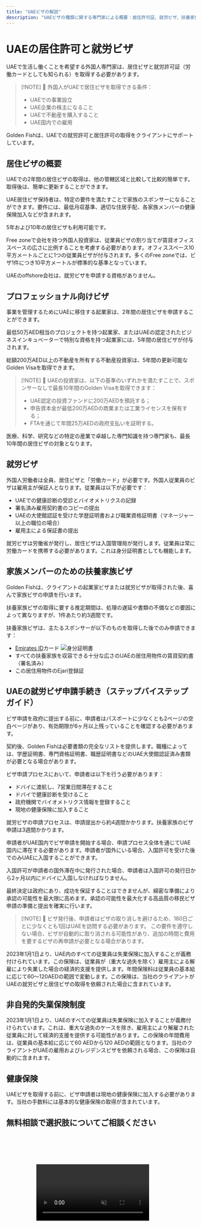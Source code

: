 ```yaml
---
title: "UAEビザの解説"
description: "UAEビザの種類に関する専門家による概要：居住許可証、就労ビザ、扶養家族ビザ。必要条件と手続きに関するすべての情報。"
---
```


# UAEの居住許可と就労ビザ

UAEで生活し働くことを希望する外国人専門家は、居住ビザと就労許可証（労働カードとしても知られる）を取得する必要があります。

> [!NOTE] 💚 外国人がUAEで居住ビザを取得できる条件：
>
> - UAEでの事業設立
> - UAE企業の株主になること
> - UAEで不動産を購入すること
> - UAE国内での雇用

Golden Fishは、UAEでの就労許可と居住許可の取得をクライアントにサポートしています。

## 居住ビザの概要

UAEでの2年間の居住ビザの取得は、他の管轄区域と比較して比較的簡単です。取得後は、簡単に更新することができます。

UAE居住ビザ保持者は、特定の要件を満たすことで家族のスポンサーになることができます。要件には、最低月収基準、適切な住居手配、各家族メンバーの健康保険加入などが含まれます。

5年および10年の居住ビザも利用可能です。

Free zoneで会社を持つ外国人投資家は、従業員ビザの割り当てが賃貸オフィススペースの広さに比例することを考慮する必要があります。オフィススペース10平方メートルごとに1つの従業員ビザが付与されます。多くのFree zoneでは、ビザ1件につき10平方メートルが標準的な基準となっています。

UAEのoffshore会社は、就労ビザを申請する資格がありません。

## プロフェッショナル向けビザ

事業を管理するためにUAEに移住する起業家は、2年間の居住ビザを申請することができます。

最低50万AED相当のプロジェクトを持つ起業家、またはUAEの認定されたビジネスインキュベーターで特別な資格を持つ起業家には、5年間の居住ビザが付与されます。

総額200万AED以上の不動産を所有する不動産投資家は、5年間の更新可能なGolden Visaを取得できます。

> [!NOTE] 💚 UAEの投資家は、以下の基準のいずれかを満たすことで、スポンサーなしで最長10年間のGolden Visaを取得できます：
>
> - UAE認定の投資ファンドに200万AEDを預託する；
> - 申告資本金が最低200万AEDの商業または工業ライセンスを保有する；
> - FTAを通じて年間25万AEDの政府支払いを証明する。

医療、科学、研究などの特定の産業で卓越した専門知識を持つ専門家も、最長10年間の居住ビザの対象となります。

## 就労ビザ

外国人労働者は全員、居住ビザと「労働カード」が必要です。外国人従業員のビザは雇用主が保証人となります。従業員は以下が必要です：

- UAEでの健康診断の受診とバイオメトリクスの記録
- 署名済み雇用契約書のコピーの提出
- UAEの大使館認証を受けた学歴証明書および職業資格証明書（マネージャー以上の職位の場合）
- 雇用主による保証書の提出

就労ビザは労働省が発行し、居住ビザは入国管理局が発行します。従業員は常に労働カードを携帯する必要があります。これは身分証明書としても機能します。

## 家族メンバーのための扶養家族ビザ

Golden Fishは、クライアントの起業家ビザまたは就労ビザが取得された後、喜んで家族ビザの申請を行います。

扶養家族ビザの取得に要する推定期間は、処理の遅延や書類の不備などの要因によって異なりますが、1件あたり約3週間です。

扶養家族ビザは、主たるスポンサーが以下のものを取得した後でのみ申請できます：

- [Emirates ID](https://u.ae/en/information-and-services/visa-and-emirates-id/emirates-id)カード ![身分証明書](/img/ILONMASKID.webp)
- すべての扶養家族を収容できる十分な広さのUAEの居住用物件の賃貸契約書（署名済み）
- この居住用物件のEjari登録証

## UAEの就労ビザ申請手続き（ステップバイステップガイド）

ビザ申請を政府に提出する前に、申請者はパスポートに少なくとも2ページの空白ページがあり、有効期限が6ヶ月以上残っていることを確認する必要があります。

契約後、Golden Fishは必要書類の完全なリストを提供します。職種によっては、学歴証明書、専門資格証明書、職歴証明書などのUAE大使館認証済み書類が必要となる場合があります。

ビザ申請プロセスにおいて、申請者は以下を行う必要があります：

- ドバイに渡航し、7営業日間滞在すること
- ドバイで健康診断を受けること
- 政府機関でバイオメトリクス情報を登録すること
- 現地の健康保険に加入すること

就労ビザの申請プロセスは、申請提出から約4週間かかります。扶養家族のビザ申請は3週間かかります。

申請者がUAE国内でビザ申請を開始する場合、申請プロセス全体を通じてUAE国内に滞在する必要があります。申請者が国外にいる場合、入国許可を受けた後でのみUAEに入国することができます。

入国許可が申請者の国外滞在中に発行された場合、申請者は入国許可の発行日から2ヶ月以内にドバイに入国しなければなりません。

最終決定は政府にあり、成功を保証することはできませんが、綿密な準備により承認の可能性を最大限に高めます。承認の可能性を最大化する高品質の移民ビザ申請の準備と提出を確実に行います。

> [!NOTE] 💚 ビザ発行後、申請者はビザの取り消しを避けるため、180日ごとに少なくとも1回はUAEを訪問する必要があります。
> この要件を遵守しない場合、ビザが自動的に取り消される可能性があり、追加の時間と費用を要するビザの再申請が必要となる場合があります。

2023年1月1日より、UAE内のすべての従業員は失業保険に加入することが義務付けられています。この保険は、従業員が（重大な過失を除く）雇用主による解雇により失業した場合の経済的支援を提供します。年間保険料は従業員の基本給に応じて60～120AEDの範囲で変動します。この保険は、当社のクライアントがUAEの就労ビザと居住ビザの取得を依頼された場合に含まれています。

## 非自発的失業保険制度

2023年1月1日より、UAEのすべての従業員は失業保険に加入することが義務付けられています。これは、重大な過失のケースを除き、雇用主により解雇された従業員に対して経済的支援を提供する可能性があります。この保険の年間費用は、従業員の基本給に応じて60 AEDから120 AEDの範囲となります。当社のクライアントがUAEの雇用およびレジデンスビザを依頼される場合、この保険は自動的に含まれます。

## 健康保険

UAEビザを取得する前に、ビザ申請者は現地の健康保険に加入する必要があります。当社の手数料には基本的な健康保険の取得が含まれています。

## 無料相談で選択肢についてご相談ください

<video  autoplay muted playsinline style="padding: 80px" >
  <source src="/video/iStock-2185914135.mp4" type="video/mp4">
</video>

<ContactFormModal formName="Employment Visa [guide]" buttonText="無料相談を予約する" :services="[
    '💼 Employment Visa + Labor Card',
    '👨‍💼 Entrepreneur Visa (2年)',
    '🏢 Free Zone Company Visa',
    '👨‍👩‍👧‍👦 扶養家族ビザ',
    '💳 Emirates ID申請',
    '💵 月給3万AED以上',
    '💰 Golden Visa適格性',
    '❓ その他のビザサービス',
    ]"/>
